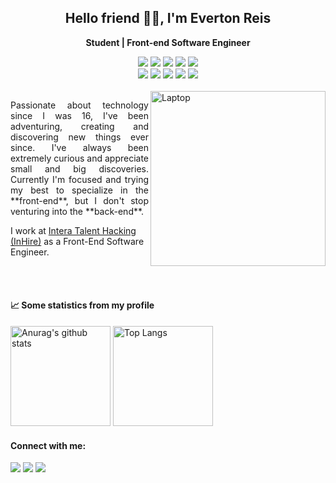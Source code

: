 <!-- Presentation -->
<h2 align="center">Hello friend 👋🏾, I'm Everton Reis</h2>
 
<!--  Title   -->
<div align="center">
 <p><strong>Student | Front-end Software Engineer</strong></p>
</div>

<!-- Tags: Languages and Tools  -->
<div align="center">
 <img src="https://img.shields.io/badge/JAVASCRIPT-121212?style=for-the-badge&logo=javascript&logoColor=F7DF1E" />
 <img src="https://img.shields.io/badge/TYPESCRIPT-121212?style=for-the-badge&logo=typescript&logoColor=3178c6" />
 <img src="https://img.shields.io/badge/REACTJS-121212?style=for-the-badge&logo=react&logoColor=61dbfb" />
 <img src="https://img.shields.io/badge/REACT%20NATIVE-121212?style=for-the-badge&logo=react&logoColor=61dbfb" />
 <img src="https://img.shields.io/badge/Next%20JS-121212?style=for-the-badge&logo=vercel&logoColor=white" />
 <br/>
 <img src="https://img.shields.io/badge/Redux-121212?style=for-the-badge&logo=redux&logoColor=764abc" />
 <img src="https://img.shields.io/badge/SCSS-121212?style=for-the-badge&logo=sass&logoColor=cc6699" />
 <img src="https://img.shields.io/badge/python-121212?style=for-the-badge&logo=python&logoColor=4b8bbe" />
 <img src="https://img.shields.io/badge/docker-121212?style=for-the-badge&logo=docker&logoColor=0db7ed" />
 <img src="https://img.shields.io/badge/git-121212?style=for-the-badge&logo=git&logoColor=F1502f" />
</div>

<br/>

<!-- Image: undraw.co -->
<img src="https://user-images.githubusercontent.com/55769021/209740040-523d7452-f0a7-4c4a-aeac-57984233993c.svg" min-width="380px" width="280px" align="right" alt="Laptop">

<!-- Main Content -->
<p align="justify">
 Passionate about technology since I was 16, I've been adventuring, creating and discovering new things ever since. 
 I've always been extremely curious and appreciate small and big discoveries. 
 Currently I'm focused and trying my best to specialize in the **front-end**, but I don't stop venturing into the **back-end**.

 I work at <a href="https://byintera.com/" target="_blank">Intera Talent Hacking (InHire)</a> as a Front-End Software Engineer.
</p>

<br/><br/>

<!-- Statistics github -->
<h4>📈 Some statistics from my profile</h4>

<div>
  <img height="160em" alt="Anurag's github stats" src="https://github-readme-stats.vercel.app/api?username=evertoont&count_private=true&theme=tokyonight"/> 
   <img height="160em" alt="Top Langs" src="https://github-readme-stats.vercel.app/api/top-langs/?username=evertoont&layout=compact&theme=tokyonight"/> 
</div>

<!-- Contact -->
<h4 align="left">Connect with me:</h4>

<a href="https://www.linkedin.com/in/evertoont/" target="_blank"><img src="https://img.shields.io/badge/-LinkedIn-%230077B5?style=for-the-badge&logo=linkedin&logoColor=white" /></a> <a href="mailto:evertoontcarmo@gmail.com"><img src="https://img.shields.io/badge/Gmail-D14836?style=for-the-badge&logo=gmail&logoColor=white" /></a> <a href="https://dev.to/evertooont"><img src="https://img.shields.io/badge/dev.to-0A0A0A?style=for-the-badge&logo=devdotto&logoColor=white" /></a>
